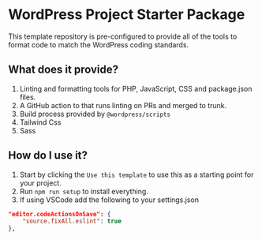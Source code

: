 # WordPress Project  Starter Package

This template repository is pre-configured to provide all of the tools to format code to match the WordPress coding standards.


## What does it provide?

1. Linting and formatting tools for PHP, JavaScript, CSS and package.json files.
2. A GitHub action to that runs linting on PRs and merged to trunk.
3. Build process provided by `@wordpress/scripts`
4. Tailwind Css 
5. Sass 

## How do I use it?
1. Start by clicking the `Use this template` to use this as a starting point for your project.
2. Run `npm run setup` to install everything.
3. If using VSCode add the following to your settings.json
```json
"editor.codeActionsOnSave": {
	"source.fixAll.eslint": true
},
```

